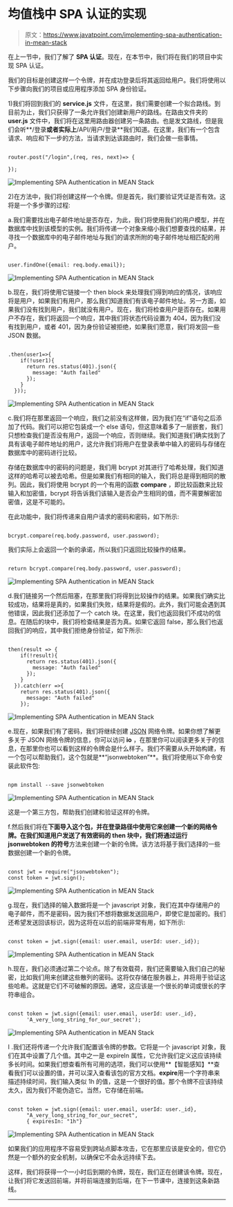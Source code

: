 # 均值栈中 SPA 认证的实现

> 原文：<https://www.javatpoint.com/implementing-spa-authentication-in-mean-stack>

在上一节中，我们了解了 **SPA 认证**。现在，在本节中，我们将在我们的项目中实现 SPA 认证。

我们的目标是创建这样一个令牌，并在成功登录后将其返回给用户。我们将使用以下步骤向我们的项目或应用程序添加 SPA 身份验证。

1)我们将回到我们的 **service.js** 文件，在这里，我们需要创建一个拟合路线。到目前为止，我们只获得了一条允许我们创建新用户的路线。在路由文件夹的 **user.js** 文件中，我们将在这里用路由器创建另一条路由。也是发文路线，但是我们会听**/登录**或者实际上**/API/用户/登录**我们知道。在这里，我们有一个包含请求、响应和下一步的方法，当请求到达该路由时，我们会做一些事情。

```

router.post("/login",(req, res, next)=> {

});

```

![Implementing SPA Authentication in MEAN Stack](img/ff1b34f6866e54a53e0c7763e6f7aef8.png)

2)在方法中，我们将创建这样一个令牌。但是首先，我们要验证凭证是否有效。这将是一个多步骤的过程:

a.我们需要找出电子邮件地址是否存在，为此，我们将使用我们的用户模型，并在数据库中找到该模型的实例。我们将传递一个对象来缩小我们想要查找的结果，并寻找一个数据库中的电子邮件地址与我们的请求所附的电子邮件地址相匹配的用户。

```

user.findOne({email: req.body.email});

```

![Implementing SPA Authentication in MEAN Stack](img/8f4f970ba88f364cf6e5b70d5f3a339e.png)

b.现在，我们将使用它链接一个 then block 来处理我们得到响应的情况，该响应将是用户，如果我们有用户，那么我们知道我们有该电子邮件地址。另一方面，如果我们没有找到用户，我们就没有用户。现在，我们将检查用户是否存在。如果用户不存在，我们将返回一个响应，其中我们将状态代码设置为 404，因为我们没有找到用户，或者 401，因为身份验证被拒绝，如果我们愿意，我们将发回一些 JSON 数据。

```

.then(user1=>{
    if(!user1){
      return res.status(401).json({
        message: "Auth failed"
      });
    }
  }));

```

![Implementing SPA Authentication in MEAN Stack](img/c6ce6773be26ee461cf80182c4c647e0.png)

c.我们将在那里返回一个响应，我们之前没有这样做，因为我们在“if”语句之后添加了代码。我们可以把它包装成一个 else 语句，但这意味着多了一层嵌套，我们只想检查我们是否没有用户，返回一个响应，否则继续。我们知道我们确实找到了具有该电子邮件地址的用户，这允许我们将用户在登录表单中输入的密码与存储在数据库中的密码进行比较。

存储在数据库中的密码的问题是，我们用 bcrypt 对其进行了哈希处理，我们知道这样的哈希可以被去哈希。但是如果我们有相同的输入，我们将总是得到相同的散列。因此，我们将使用 bcrypt 的一个有用的函数 **compare** ，即比较函数来比较输入和加密值，bcrypt 将告诉我们该输入是否会产生相同的值，而不需要解密加密值，这是不可能的。

在此功能中，我们将传递来自用户请求的密码和密码，如下所示:

```

bcrypt.compare(req.body.password, user.password);

```

我们实际上会返回一个新的承诺，所以我们只返回比较操作的结果。

```

return bcrypt.compare(req.body.password, user.password);

```

![Implementing SPA Authentication in MEAN Stack](img/e237faeba12eb55e93b5d5277abb7726.png)

d.我们链接另一个然后阻塞，在那里我们将得到比较操作的结果。如果我们确实比较成功，结果将是真的，如果我们失败，结果将是假的。此外，我们可能会遇到其他错误，因此我们还添加了一个 catch 块。在这里，我们也返回我们不成功的信息。在随后的块中，我们将检查结果是否为真。如果它返回 false，那么我们也返回我们的响应，其中我们拒绝身份验证，如下所示:

```

then(result => {
    if(!result){
      return res.status(401).json({
        message: "Auth failed"
      });
    }
  }).catch(err =>{
    return res.status(401).json({
      message: "Auth failed"
    });

```

![Implementing SPA Authentication in MEAN Stack](img/7f72a8027fe9d1fb55f1563768d8ca04.png)

e.现在，如果我们有了密码，我们将继续创建 [JSON](https://www.javatpoint.com/json-tutorial) 网络令牌。如果你想了解更多关于 JSON 网络令牌的信息，你可以访问 **io** ，在那里你可以阅读更多关于的信息，在那里你也可以看到这样的令牌会是什么样子。我们不需要从头开始构建，有一个包可以帮助我们，这个包就是**“jsonwebtoken”**。我们将使用以下命令安装此软件包:

```

npm install --save jsonwebtoken

```

![Implementing SPA Authentication in MEAN Stack](img/f23cefe6630a403ac30c83b003edcd80.png)

这是一个第三方包，帮助我们创建和验证这样的令牌。

f.然后我们将在**下面导入这个包，并在登录路径中使用它来创建一个新的网络令牌。在我们知道用户发送了有效密码的 then 块中，我们将通过运行 **jsonwebtoken** 的符号**方法来创建一个新的令牌。该方法将基于我们选择的一些数据创建一个新的令牌。

```

const jwt = require("jsonwebtoken");
const token = jwt.sign();

```

![Implementing SPA Authentication in MEAN Stack](img/273f0459f8c0c5bcaab2580e41cb3fd1.png)

g.现在，我们选择的输入数据将是一个 javascript 对象，我们在其中存储用户的电子邮件，而不是密码，因为我们不想将数据发送回用户，即使它是加密的。我们还希望发送回该标识，因为这将在以后的前端非常有用，如下所示:

```

const token = jwt.sign({email: user.email, userId: user._id});

```

![Implementing SPA Authentication in MEAN Stack](img/9dd984626e8620ec352149992d532fe6.png)

h.现在，我们必须通过第二个论点。除了有效载荷，我们还需要输入我们自己的秘密，比如我们用来创建这些散列的密码。这将仅存储在服务器上，并将用于验证这些哈希。这就是它们不可破解的原因。通常，这应该是一个很长的单词或很长的字符串组合。

```

const token = jwt.sign({email: user.email, userId: user._id},
      'A_very_long_string_for_our_secret');

```

![Implementing SPA Authentication in MEAN Stack](img/c5dd10dab3c8c79ad59d7db1bfbee845.png)

I .我们还将传递一个允许我们配置该令牌的参数。它将是一个 javascript 对象，我们在其中设置了几个值。其中之一是 expireIn 属性，它允许我们定义这应该持续多长时间。如果我们想查看所有可用的选项，我们可以使用**【智能感知】**查看我们可以设置的值，并可以深入查看该包的官方文档。**expire**用一个字符串来描述持续时间，我们输入类似 1h 的值，这是一个很好的值。那个令牌不应该持续太久，因为我们不能伪造它。当然，它存储在前端。

```

const token = jwt.sign({email: user.email, userId: user._id},
      "A_very_long_string_for_our_secret", 
      { expiresIn: "1h"}

```

![Implementing SPA Authentication in MEAN Stack](img/0ff954d9d7a779b3f089d14477c28ca7.png)

如果我们的应用程序不容易受到跨站点脚本攻击，它在那里应该是安全的，但它仍然是一个额外的安全机制，以确保它不会永远持续下去。

这样，我们将获得一个一小时后到期的令牌，现在，我们正在创建该令牌。现在，让我们将它发送回前端，并将前端连接到后端，在下一节课中，连接到这条新路线。

* * *